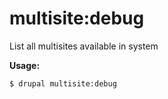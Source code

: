 # multisite:debug
List all multisites available in system

**Usage:**
```
$ drupal multisite:debug 
```
